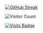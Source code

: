 [![GitHub Streak](https://github-readme-streak-stats.herokuapp.com?user=Herazur&theme=radical&date_format=M%20j%5B%2C%20Y%5D)](https://git.io/streak-stats)

![Visitor Count](https://profile-counter.glitch.me/{Herazur}/count.svg)

[![Visits Badge](https://badges.pufler.dev/visits/Herazur/git-badges)](https://badges.pufler.dev)
